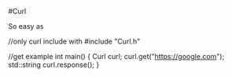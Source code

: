 #Curl


So easy as

//only curl include with
#include "Curl.h"

//get example
int main() {
	Curl curl;
	curl.get("https://google.com");
	std::string curl.response();
}

